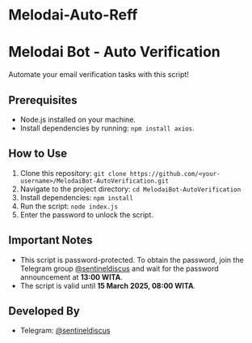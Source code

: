 # Melodai-Auto-Reff
# Melodai Bot - Auto Verification

Automate your email verification tasks with this script!

## Prerequisites
- Node.js installed on your machine.
- Install dependencies by running: `npm install axios`.

## How to Use
1. Clone this repository: `git clone https://github.com/<your-username>/MelodaiBot-AutoVerification.git`
2. Navigate to the project directory: `cd MelodaiBot-AutoVerification`
3. Install dependencies: `npm install`
4. Run the script: `node index.js`
5. Enter the password to unlock the script.

## Important Notes
- This script is password-protected. To obtain the password, join the Telegram group [@sentineldiscus](https://t.me/sentineldiscus) and wait for the password announcement at **13:00 WITA**.
- The script is valid until **15 March 2025, 08:00 WITA**.

## Developed By
- Telegram: [@sentineldiscus](https://t.me/sentineldiscus)
